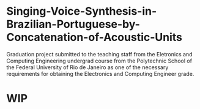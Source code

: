 # Singing-Voice-Synthesis-in-Brazilian-Portuguese-by-Concatenation-of-Acoustic-Units
Graduation project submitted to the teaching staff from the Eletronics and Computing Engineering undergrad course from the Polytechnic School of the Federal University of Rio de Janeiro as one of the necessary requirements for obtaining the Electronics and Computing Engineer grade.


# WIP
